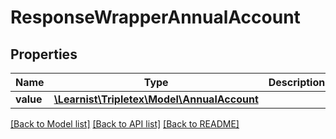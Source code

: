 # ResponseWrapperAnnualAccount

## Properties
Name | Type | Description | Notes
------------ | ------------- | ------------- | -------------
**value** | [**\Learnist\Tripletex\Model\AnnualAccount**](AnnualAccount.md) |  | [optional] 

[[Back to Model list]](../../README.md#documentation-for-models) [[Back to API list]](../../README.md#documentation-for-api-endpoints) [[Back to README]](../../README.md)

